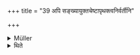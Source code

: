 +++
title = "39 अपि सङ्ख्यायुक्तचेष्टापृथक्त्वनिर्वर्तीनि"

+++

<details><summary>Müller</summary>

This applies also to sacrificial acts which have a number and are to be carried out by separate (repeated) acts.

#####  Commentary

If a rule is given, such as triḥ prokṣati, he sprinkles thrice, the mantra which accompanies the act, is recited once only. Again in the case of acts that require repetitions, such as rubbing, pounding, &c., the hymns are recited once only.
</details>

<details><summary>थिते</summary>

अपि संख्यायुक्तचेष्टापृथक्त्वनिर्वर्तीनि ३९
</details>
